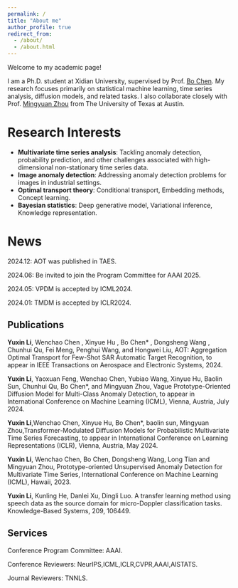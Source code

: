 ```yaml
---
permalink: /
title: "About me"
author_profile: true
redirect_from: 
  - /about/
  - /about.html
---
```

Welcome to my academic page!

I am a Ph.D. student at Xidian University, supervised by Prof. [Bo Chen](https://web.xidian.edu.cn/bchen/). My research focuses primarily on statistical machine learning, time series analysis, diffusion models, and related tasks. I also collaborate closely with Prof. [Mingyuan Zhou](https://mingyuanzhou.github.io) from The University of Texas at Austin.

Research Interests
======
* **Multivariate time series analysis**:  Tackling anomaly detection, probability prediction, and other challenges associated with high-dimensional non-stationary time series data.
* **Image anomaly detection**: Addressing anomaly detection problems for images in industrial settings.
* **Optimal transport theory**: Conditional transport, Embedding methods, Concept learning.
* **Bayesian statistics**: Deep generative model, Variational inference, Knowledge representation.

News
======
2024.12: AOT was published in TAES.

2024.06: Be invited to join the Program Committee for AAAI 2025.

2024.05: VPDM is accepted by ICML2024.

2024.01: TMDM is accepted by ICLR2024.

Publications
------
**Yuxin Li**, Wenchao Chen , Xinyue Hu , Bo Chen* , Dongsheng Wang , Chunhui Qu, Fei Meng, Penghui Wang, and Hongwei Liu, AOT: Aggregation Optimal Transport for Few-Shot SAR Automatic Target Recognition, to appear in IEEE Transactions on Aerospace and Electronic Systems, 2024. 

**Yuxin Li**, Yaoxuan Feng, Wenchao Chen, Yubiao Wang, Xinyue Hu, Baolin Sun, Chunhui Qu, Bo Chen*, and Mingyuan Zhou, Vague Prototype-Oriented Diffusion Model for Multi-Class Anomaly Detection, to appear in International Conference on Machine Learning (ICML), Vienna, Austria, July 2024.

**Yuxin Li**,Wenchao Chen, Xinyue Hu, Bo Chen*, baolin sun, Mingyuan Zhou,Transformer-Modulated Diffusion Models for Probabilistic Multivariate Time Series Forecasting, to appear in International Conference on Learning Representations (ICLR), Vienna, Austria, May 2024.

**Yuxin Li**, Wenchao Chen, Bo Chen, Dongsheng Wang, Long Tian and Mingyuan Zhou, Prototype-oriented Unsupervised Anomaly Detection for Multivariate Time Series, International Conference on Machine Learning (ICML), Hawaii, 2023.

**Yuxin Li**, Kunling He, Danlei Xu, Dingli Luo. A transfer learning method using speech data as the source domain for micro-Doppler classification tasks. Knowledge-Based Systems, 209, 106449.


Services
------
Conference Program Committee:
AAAI.

Conference Reviewers:
NeurIPS,ICML,ICLR,CVPR,AAAI,AISTATS.

Journal Reviewers:
TNNLS.

